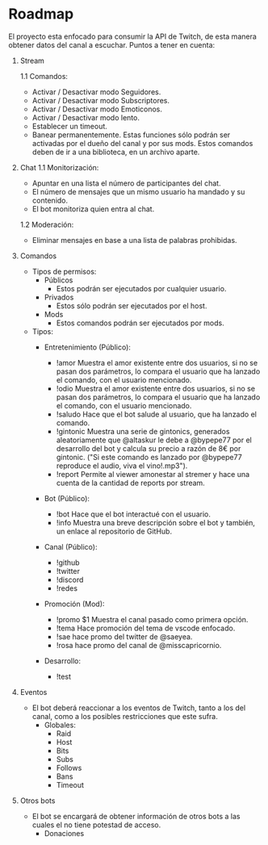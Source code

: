 # Roadmap

El proyecto esta enfocado para consumir la API de Twitch, de esta manera obtener datos del canal a escuchar.
Puntos a tener en cuenta:

1. Stream

    1.1 Comandos:
    * Activar / Desactivar modo Seguidores.
    * Activar / Desactivar modo Subscriptores.
    * Activar / Desactivar modo Emoticonos.
    * Activar / Desactivar modo lento.
    * Establecer un timeout.
    * Banear permanentemente.
    Estas funciones sólo podrán ser activadas por el dueño del canal y por sus mods.
    Estos comandos deben de ir a una biblioteca, en un archivo aparte.

2. Chat
    1.1 Monitorización:
    * Apuntar en una lista el número de participantes del chat.
    * El número de mensajes que un mismo usuario ha mandado y su contenido.
    * El bot monitoriza quien entra al chat.

    1.2 Moderación:
    * Eliminar mensajes en base a una lista de palabras prohibidas.

3. Comandos
    * Tipos de permisos:
        * Públicos
            * Estos podrán ser ejecutados por cualquier usuario.
        * Privados
            * Estos sólo podrán ser ejecutados por el host.
        * Mods
            * Estos comandos podrán ser ejecutados por mods.
    * Tipos:
        * Entretenimiento (Público):
            * !amor
                Muestra el amor existente entre dos usuarios, si no se pasan dos parámetros, lo compara el usuario que ha lanzado el comando, con el usuario mencionado.
            * !odio
                Muestra el amor existente entre dos usuarios, si no se pasan dos parámetros, lo compara el usuario que ha lanzado el comando, con el usuario mencionado.
            * !saludo
                Hace que el bot salude al usuario, que ha lanzado el comando.
            * !gintonic
                Muestra una serie de gintonics, generados aleatoriamente que @altaskur le debe a @bypepe77 por el desarrollo del bot y calcula su precio a razón de 8€ por gintonic. ("Si este comando es lanzado por @bypepe77 reproduce el audio, viva el vino!.mp3").
            * !report
                Permite al viewer amonestar al stremer y hace una cuenta de la cantidad de reports por stream.

        * Bot (Público):
            * !bot
                Hace que el bot interactué con el usuario.
            * !info
                Muestra una breve descripción sobre el bot y también, un enlace al repositorio de GitHub.

        * Canal (Público):
            * !github
            * !twitter
            * !discord
            * !redes

        * Promoción (Mod):
            * !promo $1
                Muestra el canal pasado como primera opción.
            * !tema
                Hace promoción del tema de vscode enfocado.
            * !sae
                hace promo del twitter de @saeyea.
            * !rosa
                hace promo del canal de @misscapricornio.

        * Desarrollo:
            * !test

4. Eventos

    * El bot deberá reaccionar a los eventos de Twitch, tanto a los del canal, como a los posibles restricciones que este sufra.
        * Globales:
            * Raid
            * Host
            * Bits
            * Subs
            * Follows
            * Bans
            * Timeout

5. Otros bots
    * El bot se encargará de obtener información de otros bots a las cuales el no tiene potestad de acceso.
        * Donaciones
